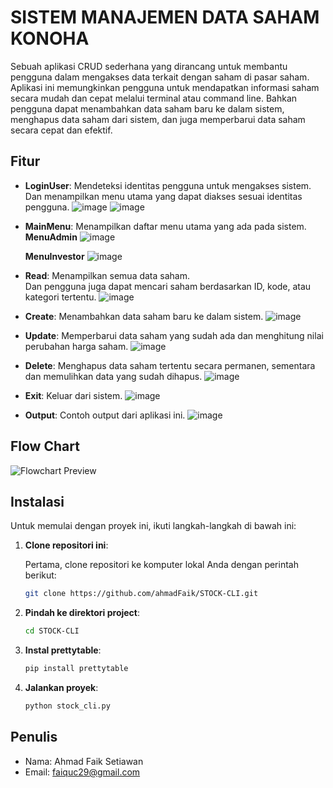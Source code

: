 # SISTEM MANAJEMEN DATA SAHAM KONOHA

Sebuah aplikasi CRUD sederhana yang dirancang untuk membantu pengguna dalam mengakses data terkait dengan saham di pasar saham.
Aplikasi ini memungkinkan pengguna untuk mendapatkan informasi saham secara mudah dan cepat melalui terminal atau command line.
Bahkan pengguna dapat menambahkan data saham baru ke dalam sistem, menghapus data saham dari sistem, dan juga memperbarui data saham
secara cepat dan efektif.

## Fitur

- **LoginUser**: Mendeteksi identitas pengguna untuk mengakses sistem.
                 <br>Dan menampilkan menu utama yang dapat diakses sesuai identitas pengguna.
  ![image](https://github.com/user-attachments/assets/b4bd9971-644e-4fe2-95e3-4ba4b7fc3f28)
  ![image](https://github.com/user-attachments/assets/1a20d9d8-4f67-4313-be35-2153ac8e1d6c)

- **MainMenu**: Menampilkan daftar menu utama yang ada pada sistem.
  <br>**MenuAdmin**
  ![image](https://github.com/user-attachments/assets/83198d00-5812-4fb9-b1fc-644b2faa893f)

  **MenuInvestor**
  ![image](https://github.com/user-attachments/assets/8c1f4f75-cf1b-441f-8c7e-9088dab4af77)

- **Read**: Menampilkan semua data saham.
            <br>Dan pengguna juga dapat mencari saham berdasarkan ID, kode, atau kategori tertentu.
  ![image](https://github.com/user-attachments/assets/f1c78bad-b0a3-43a3-802a-f616862cbd55)

- **Create**: Menambahkan data saham baru ke dalam sistem.
  ![image](https://github.com/user-attachments/assets/13e8ecdb-4a1e-47b1-9826-57d20db52303)

- **Update**: Memperbarui data saham yang sudah ada dan menghitung nilai perubahan harga saham.
  ![image](https://github.com/user-attachments/assets/a23853e6-ebdc-4d2f-9fc8-a1eb40ea781d)

- **Delete**: Menghapus data saham tertentu secara permanen, sementara dan memulihkan data yang sudah dihapus.
  ![image](https://github.com/user-attachments/assets/0ecad9dd-f3bf-41e3-820e-1c0e62e17e50)

- **Exit**: Keluar dari sistem.
  ![image](https://github.com/user-attachments/assets/e5adcaea-2a15-4bec-b802-b9fd3d8a66e2)

- **Output**: Contoh output dari aplikasi ini.
  ![image](https://github.com/user-attachments/assets/9ca0860d-3bd8-43a0-9b8c-ddf84db770f4)

## Flow Chart
![Flowchart Preview](https://drive.google.com/uc?id=1JGGydLdg9iY0Jf59v4uVV_S0FzrIBFbK)

## Instalasi

Untuk memulai dengan proyek ini, ikuti langkah-langkah di bawah ini:

1. **Clone repositori ini**:

   Pertama, clone repositori ke komputer lokal Anda dengan perintah berikut:

   ```bash
   git clone https://github.com/ahmadFaik/STOCK-CLI.git

2. **Pindah ke direktori project**:
   ```bash
   cd STOCK-CLI

4. **Instal prettytable**:
   ```bash
   pip install prettytable

6. **Jalankan proyek**:
   ```bash
   python stock_cli.py

## Penulis
- Nama: Ahmad Faik Setiawan
- Email: faiquc29@gmail.com



